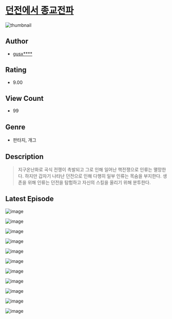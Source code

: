 # [던전에서 종교전파](https://comic.naver.com/challenge/list?titleId=810660)
![thumbnail](https://image-comic.pstatic.net/user_contents_data/challenge_comic/2023/05/24/upload_3835159669562880560_480x623.jpeg)

## Author
- [gusx****](https://comic.naver.com/artistTitle?id=367011)

## Rating
- 9.00

## View Count
- 99

## Genre
- 판타지, 개그

## Description
> 지구온난화로 곡식 전쟁이 촉발되고 그로 인해 일어난 핵전쟁으로 인류는 멸망한다. 하지만 갑자기 나타난 던전으로 인해 다행히 일부 인류는 목숨을 부지한다. 생존을 위해 인류는 던전을 탐험하고 자신의 스킬을 올리기 위해 분투한다.


## Latest Episode
![image](https://image-comic.pstatic.net/user_contents_data/challenge_comic/2023/05/24/367011/upload_7017791711475676726.jpeg)

![image](https://image-comic.pstatic.net/user_contents_data/challenge_comic/2023/05/24/367011/upload_4120849949747405665.jpeg)

![image](https://image-comic.pstatic.net/user_contents_data/challenge_comic/2023/05/24/367011/upload_7017278063435593525.jpeg)

![image](https://image-comic.pstatic.net/user_contents_data/challenge_comic/2023/05/24/367011/upload_3703423671746245176.jpeg)

![image](https://image-comic.pstatic.net/user_contents_data/challenge_comic/2023/05/24/367011/upload_7364060926346473785.jpeg)

![image](https://image-comic.pstatic.net/user_contents_data/challenge_comic/2023/05/24/367011/upload_3558180389035259490.jpeg)

![image](https://image-comic.pstatic.net/user_contents_data/challenge_comic/2023/05/24/367011/upload_3846418461717902389.jpeg)

![image](https://image-comic.pstatic.net/user_contents_data/challenge_comic/2023/05/24/367011/upload_3762867651951813426.jpeg)

![image](https://image-comic.pstatic.net/user_contents_data/challenge_comic/2023/05/24/367011/upload_4051331140942902832.jpeg)

![image](https://image-comic.pstatic.net/user_contents_data/challenge_comic/2023/05/24/367011/upload_3546074761754993207.jpeg)

![image](https://image-comic.pstatic.net/user_contents_data/challenge_comic/2023/05/24/367011/upload_3689908474753464165.jpeg)
